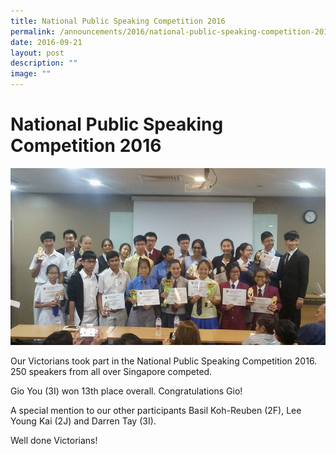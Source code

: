 ```yaml
---
title: National Public Speaking Competition 2016
permalink: /announcements/2016/national-public-speaking-competition-2016/
date: 2016-09-21
layout: post
description: ""
image: ""
---
```


# **National Public Speaking Competition 2016**

![](/images/National-Public-Speaking-Competition-2016-2.jpg)

Our Victorians took part in the National Public Speaking Competition 2016. 250 speakers from all over Singapore competed.

Gio You (3I) won 13th place overall. Congratulations Gio!

A special mention to our other participants Basil Koh-Reuben (2F), Lee Young Kai (2J) and Darren Tay (3I).

Well done Victorians!